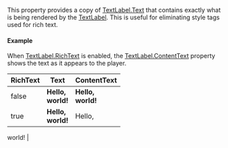 This property provides a copy of [TextLabel.Text](https://create.roblox.com/docs/reference/engine/classes/TextLabel#Text) that contains exactly
what is being rendered by the [TextLabel](https://create.roblox.com/docs/reference/engine/classes/TextLabel). This is useful for eliminating
style tags used for rich text.

#### Example

When [TextLabel.RichText](https://create.roblox.com/docs/reference/engine/classes/TextLabel#RichText) is enabled, the [TextLabel.ContentText](https://create.roblox.com/docs/reference/engine/classes/TextLabel#ContentText) property
shows the text as it appears to the player.

| RichText | Text                      | ContentText               |
| -------- | ------------------------- | ------------------------- |
| false    | <b>Hello,<br/> world!</b> | <b>Hello,<br/> world!</b> |
| true     | <b>Hello,<br/> world!</b> | Hello,

 world!           |